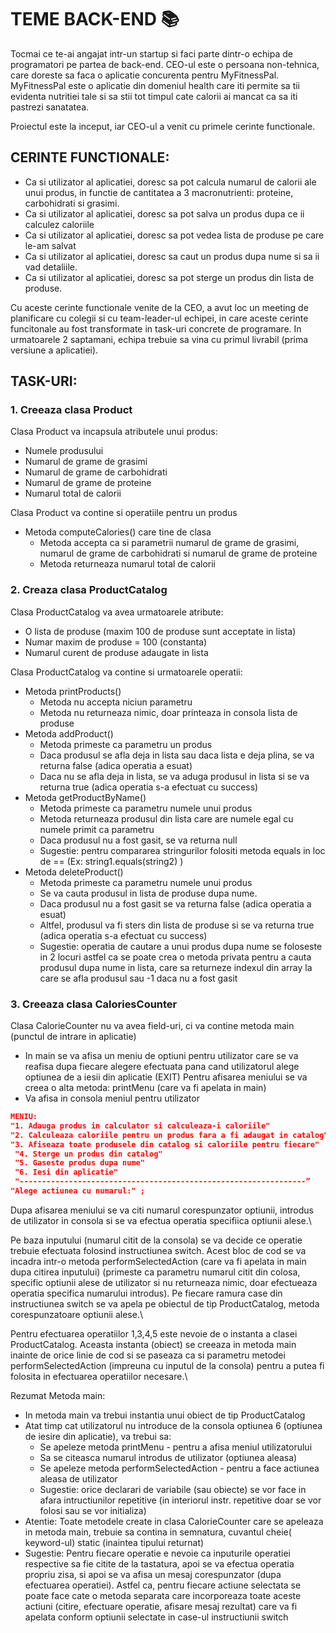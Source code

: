 # TEME BACK-END 📚

Tocmai ce te-ai angajat intr-un startup si faci parte dintr-o echipa de programatori pe partea de back-end. CEO-ul este o persoana non-tehnica, care doreste sa faca o aplicatie concurenta pentru MyFitnessPal.
MyFitnessPal este o aplicatie din domeniul health care iti permite sa tii evidenta nutritiei tale si sa stii tot timpul cate calorii ai mancat ca sa iti pastrezi sanatatea.

Proiectul este la inceput, iar CEO-ul a venit cu primele cerinte functionale.


## CERINTE FUNCTIONALE:
* Ca si utilizator al aplicatiei, doresc sa pot calcula numarul de calorii ale unui produs, in functie de cantitatea a 3 macronutrienti: proteine, carbohidrati si grasimi.
* Ca si utilizator al aplicatiei, doresc sa pot salva un produs dupa ce ii calculez caloriile
* Ca si utilizator al aplicatiei, doresc sa pot vedea lista de produse pe care le-am salvat
* Ca si utilizator al aplicatiei, doresc sa caut un produs dupa nume si sa ii vad detaliile.
* Ca si utilizator al aplicatiei, doresc sa pot sterge un produs din lista de produse.

Cu aceste cerinte functionale venite de la CEO, a avut loc un meeting de planificare cu colegii si cu team-leader-ul echipei, in care aceste cerinte funcitonale au fost transformate in task-uri concrete de programare.
In urmatoarele 2 saptamani, echipa trebuie sa vina cu primul livrabil (prima versiune a aplicatiei).

## TASK-URI:

### 1. Creeaza clasa Product
Clasa Product va incapsula atributele unui produs:
* Numele produsului
* Numarul de grame de grasimi
* Numarul de grame de carbohidrati
* Numarul de grame de proteine
* Numarul total de calorii

Clasa Product va contine si operatiile pentru un produs
* Metoda computeCalories() care tine de clasa 
  - Metoda accepta ca si parametrii numarul de grame de grasimi, numarul de grame de carbohidrati si numarul de grame de proteine
  - Metoda returneaza numarul total de calorii

### 2. Creaza clasa ProductCatalog
Clasa ProductCatalog va avea urmatoarele atribute:
* O lista de produse (maxim 100 de produse sunt acceptate in lista)
* Numar maxim de produse = 100 (constanta)
* Numarul curent de produse adaugate in lista

Clasa ProductCatalog va contine si urmatoarele operatii:
* Metoda printProducts()
  - Metoda nu accepta niciun parametru
  - Metoda nu returneaza nimic, doar printeaza in consola lista de produse
* Metoda addProduct()
  - Metoda primeste ca parametru un produs
  - Daca produsul se afla deja in lista sau daca lista e deja plina,  se va returna false (adica operatia a esuat)
  - Daca nu se afla deja in lista, se va aduga produsul in lista si se va returna true (adica operatia s-a efectuat cu success)
* Metoda getProductByName()
  - Metoda primeste ca parametru numele unui produs
  - Metoda returneaza produsul din lista care are numele egal cu numele primit ca parametru
  - Daca produsul nu a fost gasit, se va returna null
  - Sugestie: pentru compararea stringurilor folositi metoda equals in loc de == (Ex: string1.equals(string2) )
* Metoda deleteProduct()
  - Metoda primeste ca parametru numele unui produs
  - Se va cauta produsul in lista de produse dupa nume.
  - Daca produsul nu a fost gasit se va returna  false (adica operatia a esuat)
  - Altfel, produsul va fi sters din lista de produse si se va returna true  (adica operatia s-a efectuat cu success)
  - Sugestie: operatia de cautare a unui produs dupa nume se foloseste in 2 locuri astfel ca se poate crea o metoda privata pentru a cauta produsul dupa nume in lista, care sa returneze indexul din array la care se afla produsul sau -1 daca nu a fost gasit

### 3. Creeaza clasa CaloriesCounter
Clasa CalorieCounter nu va avea field-uri, ci va contine metoda main (punctul de intrare in aplicatie)
* In main se va afisa un meniu de optiuni pentru utilizator care se va reafisa dupa fiecare alegere efectuata pana cand utilizatorul alege optiunea de a iesii din aplicatie (EXIT)
Pentru afisarea meniului se va creea o alta metoda: printMenu (care va fi apelata in main) 
* Va afisa in consola meniul pentru utilizator
```json
MENIU: 
"1. Adauga produs in calculator si calculeaza-i caloriile"
"2. Calculeaza caloriile pentru un produs fara a fi adaugat in catalog"
"3. Afiseaza toate produsele din catalog si caloriile pentru fiecare"
 "4. Sterge un produs din catalog"
 "5. Gaseste produs dupa nume"
 "6. Iesi din aplicatie"
 "----------------------------------------------------------------”
"Alege actiunea cu numarul:" ;
```
Dupa afisarea meniului se va citi numarul corespunzator optiunii, introdus de utilizator in consola si se va efectua operatia specifiica optiunii alese.\

Pe baza inputului (numarul citit de la consola) se va decide ce operatie trebuie efectuata folosind instructiunea switch. Acest bloc de cod se va incadra intr-o metoda performSelectedAction (care va fi apelata in main dupa citirea inputului) (primeste ca parametru numarul citit din colosa, specific optiunii alese de utilizator si nu returneaza nimic, doar efectueaza operatia specifica numarului introdus). Pe fiecare ramura case din instructiunea switch se va apela pe obiectul de tip ProductCatalog, metoda corespunzatoare optiunii alese.\

Pentru efectuarea operatiilor 1,3,4,5 este nevoie de o instanta a clasei ProductCatalog. Aceasta instanta (obiect) se creeaza in metoda  main inainte de orice linie de cod si se paseaza ca si parametru metodei performSelectedAction (impreuna cu inputul de la consola) pentru a putea fi folosita in efectuarea operatiilor necesare.\

Rezumat Metoda main:
* In metoda main va trebui instantia unui obiect de tip ProductCatalog
* Atat timp cat utilizatorul nu introduce de la consola optiunea 6 (optiunea de iesire din aplicatie), va trebui sa:
  - Se apeleze metoda printMenu - pentru a afisa meniul utilizatorului
  - Sa se citeasca numarul introdus de utilizator (optiunea aleasa)
  - Se apeleze metoda performSelectedAction - pentru a face actiunea aleasa de utilizator
  - Sugestie: orice declarari de variabile (sau obiecte) se vor face in afara intructiunilor repetitive (in interiorul instr. repetitive doar se vor folosi sau se vor initializa)
* Atentie: Toate metodele create in clasa CalorieCounter care se apeleaza in metoda main, trebuie sa contina in semnatura, cuvantul cheie( keyword-ul) static (inaintea tipului returnat)
* Sugestie: Pentru fiecare operatie e nevoie ca inputurile operatiei respective sa fie citite de la tastatura, apoi se va efectua operatia propriu zisa, si apoi se va afisa un mesaj corespunzator (dupa efectuarea operatiei).
Astfel ca, pentru fiecare actiune selectata se poate face cate o metoda separata care incorporeaza toate aceste actiuni (citire, efectuare operatie, afisare mesaj rezultat) care va fi apelata conform optiunii selectate in case-ul instructiunii switch
